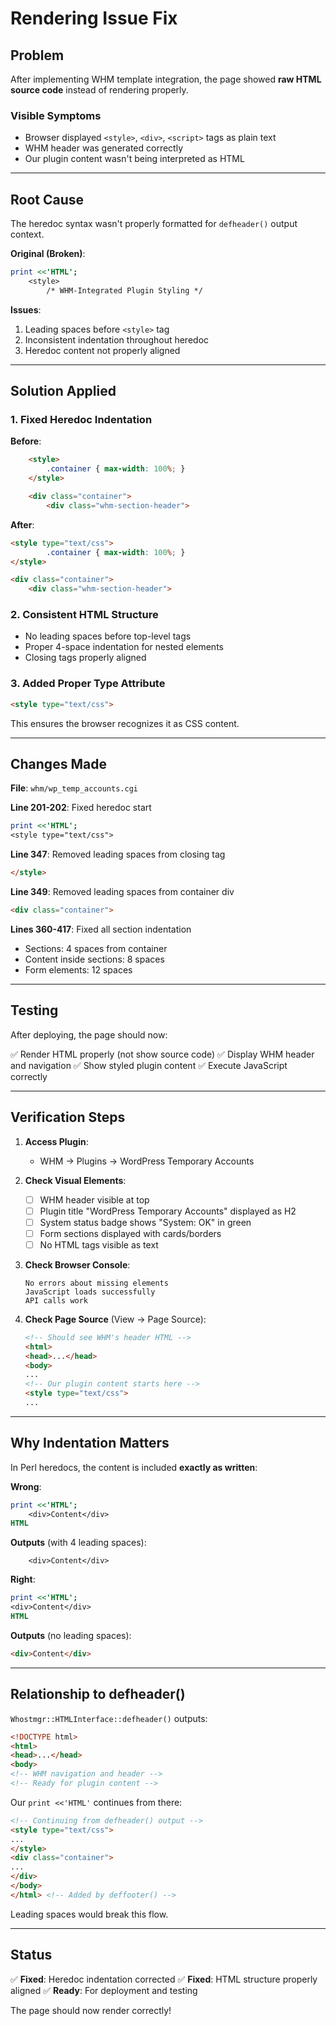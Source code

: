 # Rendering Issue Fix

## Problem

After implementing WHM template integration, the page showed **raw HTML source code** instead of rendering properly.

### Visible Symptoms
- Browser displayed `<style>`, `<div>`, `<script>` tags as plain text
- WHM header was generated correctly
- Our plugin content wasn't being interpreted as HTML

---

## Root Cause

The heredoc syntax wasn't properly formatted for `defheader()` output context.

**Original (Broken)**:
```perl
print <<'HTML';
    <style>
        /* WHM-Integrated Plugin Styling */
```

**Issues**:
1. Leading spaces before `<style>` tag
2. Inconsistent indentation throughout heredoc
3. Heredoc content not properly aligned

---

## Solution Applied

### 1. **Fixed Heredoc Indentation**

**Before**:
```html
    <style>
        .container { max-width: 100%; }
    </style>

    <div class="container">
        <div class="whm-section-header">
```

**After**:
```html
<style type="text/css">
        .container { max-width: 100%; }
</style>

<div class="container">
    <div class="whm-section-header">
```

### 2. **Consistent HTML Structure**

- No leading spaces before top-level tags
- Proper 4-space indentation for nested elements
- Closing tags properly aligned

### 3. **Added Proper Type Attribute**

```html
<style type="text/css">
```

This ensures the browser recognizes it as CSS content.

---

## Changes Made

**File**: `whm/wp_temp_accounts.cgi`

**Line 201-202**: Fixed heredoc start
```perl
print <<'HTML';
<style type="text/css">
```

**Line 347**: Removed leading spaces from closing tag
```html
</style>
```

**Line 349**: Removed leading spaces from container div
```html
<div class="container">
```

**Lines 360-417**: Fixed all section indentation
- Sections: 4 spaces from container
- Content inside sections: 8 spaces
- Form elements: 12 spaces

---

## Testing

After deploying, the page should now:

✅ Render HTML properly (not show source code)
✅ Display WHM header and navigation
✅ Show styled plugin content
✅ Execute JavaScript correctly

---

## Verification Steps

1. **Access Plugin**:
   - WHM → Plugins → WordPress Temporary Accounts

2. **Check Visual Elements**:
   - [ ] WHM header visible at top
   - [ ] Plugin title "WordPress Temporary Accounts" displayed as H2
   - [ ] System status badge shows "System: OK" in green
   - [ ] Form sections displayed with cards/borders
   - [ ] No HTML tags visible as text

3. **Check Browser Console**:
   ```
   No errors about missing elements
   JavaScript loads successfully
   API calls work
   ```

4. **Check Page Source** (View → Page Source):
   ```html
   <!-- Should see WHM's header HTML -->
   <html>
   <head>...</head>
   <body>
   ...
   <!-- Our plugin content starts here -->
   <style type="text/css">
   ...
   ```

---

## Why Indentation Matters

In Perl heredocs, the content is included **exactly as written**:

**Wrong**:
```perl
print <<'HTML';
    <div>Content</div>
HTML
```

**Outputs** (with 4 leading spaces):
```
    <div>Content</div>
```

**Right**:
```perl
print <<'HTML';
<div>Content</div>
HTML
```

**Outputs** (no leading spaces):
```html
<div>Content</div>
```

---

## Relationship to defheader()

`Whostmgr::HTMLInterface::defheader()` outputs:
```html
<!DOCTYPE html>
<html>
<head>...</head>
<body>
<!-- WHM navigation and header -->
<!-- Ready for plugin content -->
```

Our `print <<'HTML'` continues from there:
```html
<!-- Continuing from defheader() output -->
<style type="text/css">
...
</style>
<div class="container">
...
</div>
</body>
</html> <!-- Added by deffooter() -->
```

Leading spaces would break this flow.

---

## Status

✅ **Fixed**: Heredoc indentation corrected
✅ **Fixed**: HTML structure properly aligned
✅ **Ready**: For deployment and testing

The page should now render correctly!
